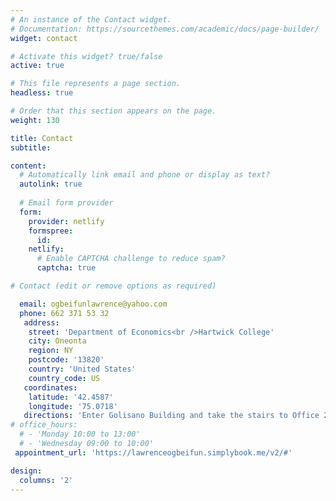 ```yaml
---
# An instance of the Contact widget.
# Documentation: https://sourcethemes.com/academic/docs/page-builder/
widget: contact

# Activate this widget? true/false
active: true

# This file represents a page section.
headless: true

# Order that this section appears on the page.
weight: 130

title: Contact
subtitle:

content:
  # Automatically link email and phone or display as text?
  autolink: true
  
  # Email form provider
  form:
    provider: netlify
    formspree:
      id:
    netlify:
      # Enable CAPTCHA challenge to reduce spam?
      captcha: true

# Contact (edit or remove options as required)

  email: ogbeifunlawrence@yahoo.com
  phone: 662 371 53 32
   address:
    street: 'Department of Economics<br />Hartwick College'
    city: Oneonta
    region: NY
    postcode: '13820'
    country: 'United States'
    country_code: US
   coordinates:
    latitude: '42.4587'
    longitude: '75.0718'
   directions: 'Enter Golisano Building and take the stairs to Office 248 on Floor 2'
# office_hours:
  # - 'Monday 10:00 to 13:00'
  # - 'Wednesday 09:00 to 10:00'
 appointment_url: 'https://lawrenceogbeifun.simplybook.me/v2/#'

design:
  columns: '2'
---
```

